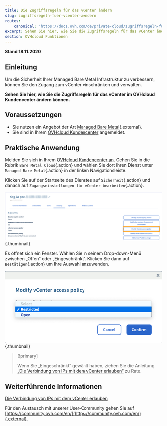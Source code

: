 ```yaml
---
title: Die Zugriffsregeln für das vCenter ändern
slug: zugriffsregeln-fuer-vcenter-aendern
routes:
    canonical: 'https://docs.ovh.com/de/private-cloud/zugriffsregeln-fuer-vcenter-aendern/'
excerpt: Sehen Sie hier, wie Sie die Zugriffsregeln für das vCenter ändern können
section: OVHcloud Funktionen
---
```


**Stand 18.11.2020**

## Einleitung

Um die Sicherheit Ihrer Managed Bare Metal Infrastruktur zu verbessern, können Sie den Zugang zum vCenter einschränken und verwalten.

**Sehen Sie hier, wie Sie die Zugriffsregeln für das vCenter im OVHcloud Kundencenter ändern können.**

## Voraussetzungen

- Sie nutzen ein Angebot der Art [Managed Bare Metal](https://www.ovhcloud.com/de/managed-bare-metal/){.external}.
- Sie sind in Ihrem [OVHcloud Kundencenter](https://www.ovh.com/auth/?action=gotomanager) angemeldet.

## Praktische Anwendung

Melden Sie sich in Ihrem  [OVHcloud  Kundencenter an](https://www.ovh.com/auth/?action=gotomanager). Gehen Sie in die Rubrik `Bare Metal Cloud`{.action} und wählen Sie dort Ihren Dienst unter `Managed Bare Metal`{.action} in der linken Navigationsleiste.

Klicken Sie auf der Startseite des Dienstes auf `Sicherheit`{.action} und danach auf `Zugangseinstellungen für vCenter bearbeiten`{.action}.

![Zugangseinstellungen bearbeiten](images/modifypolicy-01.png){.thumbnail}

Es öffnet sich ein Fenster. Wählen Sie in seinem Drop-down-Menü zwischen „Offen“ oder „Eingeschränkt“. Klicken Sie dann auf `Bestätigen`{.action} um Ihre Auswahl anzuwenden.

![Zugangseinstellungen bearbeiten](images/modifypolicy-02.png){.thumbnail}

> [!primary]
>
> Wenn Sie „Eingeschränkt“ gewählt haben, ziehen Sie die Anleitung [„Die Verbindung von IPs mit dem vCenter erlauben“](../verbindung-von-ip-zum-vcenter-erlauben/) zu Rate.
> 

## Weiterführende Informationen

[Die Verbindung von IPs mit dem vCenter erlauben](../verbindung-von-ip-zum-vcenter-erlauben/)

Für den Austausch mit unserer User-Community gehen Sie auf [https://community.ovh.com/en/](https://community.ovh.com/en/){.external}.

